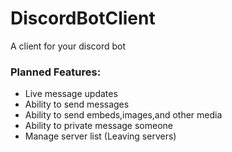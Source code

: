# DiscordBotClient
A client for your discord bot


### Planned Features:
- Live message updates
- Ability to send messages
- Ability to send embeds,images,and other media
- Ability to private message someone
- Manage server list (Leaving servers)


